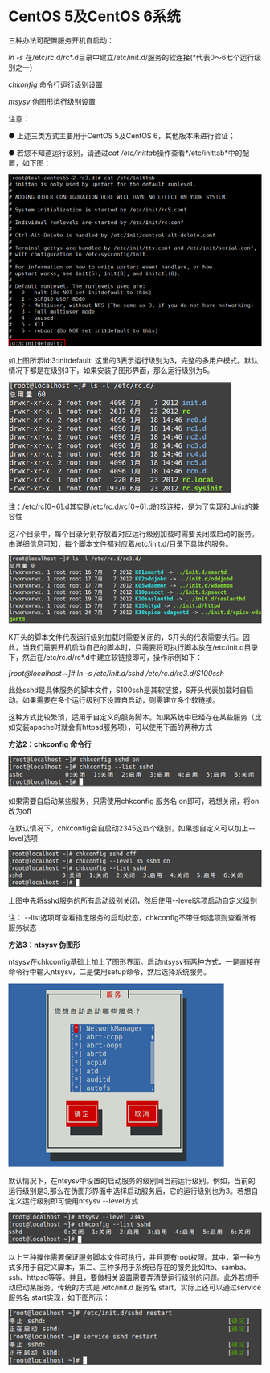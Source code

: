 # CentOS 5及CentOS 6系统

三种办法可配置服务开机自启动：

*ln -s*                       在/etc/rc.d/rc*.d目录中建立/etc/init.d/服务的软连接(*代表0～6七个运行级别之一）

*chkonfig*                命令行运行级别设置

*ntsysv*                   伪图形运行级别设置

注意：

● 上述三类方式主要用于CentOS 5及CentOS 6，其他版本未进行验证；

● 若您不知道运行级别，请通过*cat /etc/inittab*操作查看*/etc/inittab*中的配置，如下图：

![](https://github.com/jdcloudcom/cn/blob/cn-VirtualMachine-Linux/image/Elastic-Compute/Virtual-Machine/Linux/CentOS%205%E5%8F%8ACentOS%206%E7%B3%BB%E7%BB%9F01.png)

如上图所示id:3:initdefault: 这里的3表示运行级别为3，完整的多用户模式。默认情况下都是在级别3下，如果安装了图形界面，那么运行级别为5。

![](https://github.com/jdcloudcom/cn/blob/cn-VirtualMachine-Linux/image/Elastic-Compute/Virtual-Machine/Linux/CentOS%205%E5%8F%8ACentOS%206%E7%B3%BB%E7%BB%9F02.png)

注：/etc/rc[0~6].d其实是/etc/rc.d/rc[0~6].d的软连接，是为了实现和Unix的兼容性

这7个目录中，每个目录分别存放着对应运行级别加载时需要关闭或启动的服务。由详细信息可知，每个脚本文件都对应着/etc/init.d/目录下具体的服务。

![](https://github.com/jdcloudcom/cn/blob/cn-VirtualMachine-Linux/image/Elastic-Compute/Virtual-Machine/Linux/CentOS%205%E5%8F%8ACentOS%206%E7%B3%BB%E7%BB%9F03.png)

K开头的脚本文件代表运行级别加载时需要关闭的，S开头的代表需要执行。因此，当我们需要开机启动自己的脚本时，只需要将可执行脚本放在/etc/init.d目录下，然后在/etc/rc.d/rc*.d中建立软链接即可，操作示例如下：

*[root@localhost ~]# ln -s /etc/init.d/sshd /etc/rc.d/rc3.d/S100ssh*

此处sshd是具体服务的脚本文件，S100ssh是其软链接，S开头代表加载时自启动。如果需要在多个运行级别下设置自启动，则需建立多个软链接。

这种方式比较繁琐，适用于自定义的服务脚本。如果系统中已经存在某些服务（比如安装apache时就会有httpsd服务项），可以使用下面的两种方式

**方法2：chkconfig 命令行**

![](https://github.com/jdcloudcom/cn/blob/cn-VirtualMachine-Linux/image/Elastic-Compute/Virtual-Machine/Linux/CentOS%205%E5%8F%8ACentOS%206%E7%B3%BB%E7%BB%9F04.png)

如果需要自启动某些服务，只需使用chkconfig 服务名 on即可，若想关闭，将on改为off

在默认情况下，chkconfig会自启动2345这四个级别，如果想自定义可以加上--level选项

![](https://github.com/jdcloudcom/cn/blob/cn-VirtualMachine-Linux/image/Elastic-Compute/Virtual-Machine/Linux/CentOS%205%E5%8F%8ACentOS%206%E7%B3%BB%E7%BB%9F05.png)

上图中先将sshd服务的所有启动级别关闭，然后使用--level选项启动自定义级别

注： --list选项可查看指定服务的启动状态，chkconfig不带任何选项则查看所有服务状态

**方法3：ntsysv 伪图形**

ntsysv在chkconfig基础上加上了图形界面。启动ntsysv有两种方式，一是直接在命令行中输入ntsysv，二是使用setup命令，然后选择系统服务。

![](https://github.com/jdcloudcom/cn/blob/cn-VirtualMachine-Linux/image/Elastic-Compute/Virtual-Machine/Linux/CentOS%205%E5%8F%8ACentOS%206%E7%B3%BB%E7%BB%9F06.png)

默认情况下，在ntsysv中设置的启动服务的级别同当前运行级别。例如，当前的运行级别是3,那么在伪图形界面中选择启动服务后，它的运行级别也为3。若想自定义运行级别即可使用ntsysv --level方式

![](https://github.com/jdcloudcom/cn/blob/cn-VirtualMachine-Linux/image/Elastic-Compute/Virtual-Machine/Linux/CentOS%205%E5%8F%8ACentOS%206%E7%B3%BB%E7%BB%9F07.png)

以上三种操作需要保证服务脚本文件可执行，并且要有root权限。其中，第一种方式多用于自定义脚本，第二、三种多用于系统已存在的服务比如ftp、samba、ssh、httpsd等等。并且，要做相关设置需要弄清楚运行级别的问题。此外若想手动启动某服务，传统的方式是 /etc/init.d 服务名 start，实际上还可以通过service 服务名 start实现，如下图所示：

![](https://github.com/jdcloudcom/cn/blob/cn-VirtualMachine-Linux/image/Elastic-Compute/Virtual-Machine/Linux/CentOS%205%E5%8F%8ACentOS%206%E7%B3%BB%E7%BB%9F08.png)
